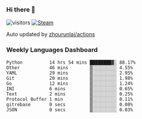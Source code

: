 ### Hi there 👋

![visitors](https://visitor-badge.glitch.me/badge?page_id=zhourunlai)
[![Steam](https://img.shields.io/badge/dynamic/json?label=Steam&query=%24.data.totalSubs&url=https%3A%2F%2Fapi.spencerwoo.com%2Fsubstats%2F%3Fsource%3DsteamGames%26queryKey%3D76561198285156854&suffix=%20Games&logo=steam&labelColor=134375&color=0b1a37&longCache=true)](http://steamcommunity.com/profiles/76561198285156854)

Auto updated by <a href="https://github.com/zhourunlai/zhourunlai/actions" target="_blank">zhourunlai/actions</a>

### Weekly Languages Dashboard

<!--PART:wakatime-->
```text
Python          14 hrs 54 mins ████████▓░ 88.17%
Other           46 mins        ▒░░░░░░░░░ 4.55%
YAML            29 mins        ▒░░░░░░░░░ 2.95%
Git             20 mins        ▒░░░░░░░░░ 1.98%
Go              12 mins        ▒░░░░░░░░░ 1.24%
INI             6 mins         ▒░░░░░░░░░ 0.65%
Text            2 mins         ▒░░░░░░░░░ 0.25%
Protocol Buffer 1 min          ▒░░░░░░░░░ 0.11%
gitrebase       0 secs         ▒░░░░░░░░░ 0.08%
JSON            0 secs         ▒░░░░░░░░░ 0.03%
```
<!--PART:wakatime-->
